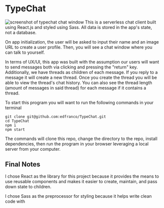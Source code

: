 # TypeChat
![screenshot of typechat chat window](https://imgur.com/mKxXyZW)
This is a serverless chat client built using React.js and styled using Sass. All data is stored in the app's state, not a database.

On app initialization, the user will be asked to input their name and an image URL to create a user profile. Then, you will see a chat window where you can talk to yourself.

In terms of UX/UI, this app was built with the assumption our users will want to send messages both via clicking and pressing the "return" key.
Additionally, we have threads as children of each message. If you reply to a message it will create a new thread. Once you create the thread you will be able to view the thread's chat history. You can also see the thread length (amount of messages in said thread) for each message if it contains a thread.

To start this program you will want to run the following commands in your terminal
```
git clone git@github.com:edfranco/TypeChat.git
cd TypeChat
npm i
npm start
```

The commands will clone this repo, change the directory to the repo, install dependencies, then run the program in your browser leveraging a local server from your computer.

## Final Notes
I chose React as the library for this project because it provides the means to use reusable components and makes it easier to create, maintain, and pass down state to children.

I chose Sass as the preprocessor for styling because it helps write clean code with 